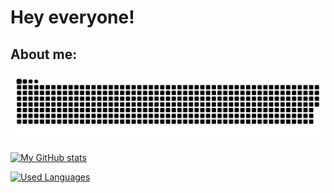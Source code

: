 # Hey everyone!

## About me:


<picture>
  <source media="(prefers-color-scheme: dark)" srcset="https://raw.githubusercontent.com/whois-hoeless/whois-hoeless/output/github-contribution-grid-snake-dark.svg">
  <source media="(prefers-color-scheme: light)" srcset="https://raw.githubusercontent.com/whois-hoeless/whois-hoeless/output/github-contribution-grid-snake.svg">
  <img alt="github contribution grid snake animation" src="https://raw.githubusercontent.com/whois-hoeless/whois-hoeless/output/github-contribution-grid-snake.svg">
</picture>

[![My GitHub stats](https://github-readme-stats.vercel.app/api?username=whois-hoeless&count_private=true&show_icons=true&theme=radical)](https://github.com/anuraghazra/github-readme-stats)


[![Used Languages](https://github-readme-stats.vercel.app/api/top-langs/?username=whois-hoeless%theme=radical&layout=compact&langs_count=10)](https://github.com/anuraghazra/github-readme-stats)
